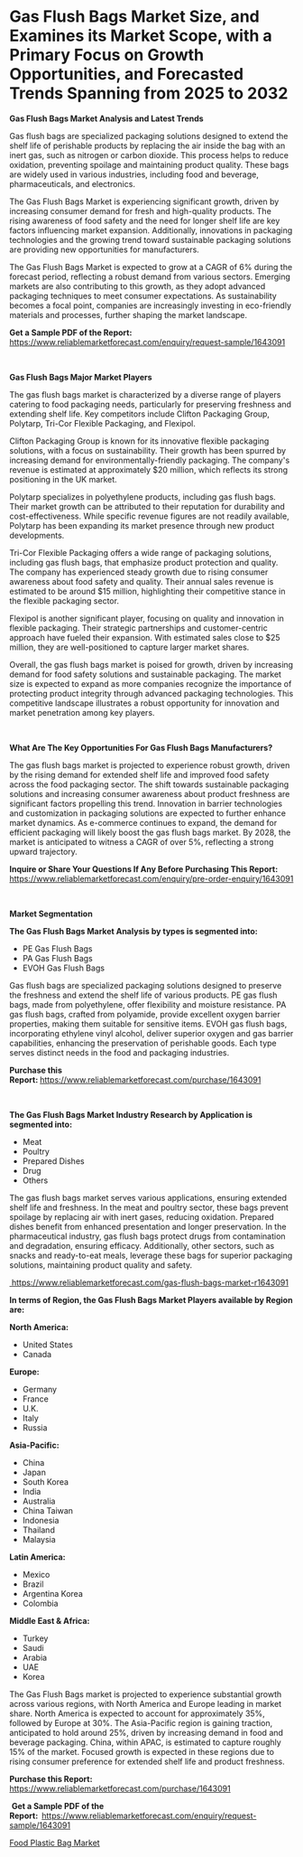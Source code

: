 <p><h1>Gas Flush Bags Market Size, and Examines its Market Scope, with a Primary Focus on Growth Opportunities, and Forecasted Trends Spanning from 2025 to 2032</h1></p><p><strong>Gas Flush Bags Market Analysis and Latest Trends</strong></p>
<p><p>Gas flush bags are specialized packaging solutions designed to extend the shelf life of perishable products by replacing the air inside the bag with an inert gas, such as nitrogen or carbon dioxide. This process helps to reduce oxidation, preventing spoilage and maintaining product quality. These bags are widely used in various industries, including food and beverage, pharmaceuticals, and electronics. </p><p>The Gas Flush Bags Market is experiencing significant growth, driven by increasing consumer demand for fresh and high-quality products. The rising awareness of food safety and the need for longer shelf life are key factors influencing market expansion. Additionally, innovations in packaging technologies and the growing trend toward sustainable packaging solutions are providing new opportunities for manufacturers. </p><p>The Gas Flush Bags Market is expected to grow at a CAGR of 6% during the forecast period, reflecting a robust demand from various sectors. Emerging markets are also contributing to this growth, as they adopt advanced packaging techniques to meet consumer expectations. As sustainability becomes a focal point, companies are increasingly investing in eco-friendly materials and processes, further shaping the market landscape.</p></p>
<p><strong>Get a Sample PDF of the Report:&nbsp;</strong> <a href="https://www.reliablemarketforecast.com/enquiry/request-sample/1643091?utm_campaign=2929&utm_medium=2&utm_source=Github&utm_content=ia&utm_term=08032025&utm_id=gas-flush-bags">https://www.reliablemarketforecast.com/enquiry/request-sample/1643091</a></p>
<p>&nbsp;</p>
<p><strong>Gas Flush Bags Major Market Players</strong></p>
<p><p>The gas flush bags market is characterized by a diverse range of players catering to food packaging needs, particularly for preserving freshness and extending shelf life. Key competitors include Clifton Packaging Group, Polytarp, Tri-Cor Flexible Packaging, and Flexipol.</p><p>Clifton Packaging Group is known for its innovative flexible packaging solutions, with a focus on sustainability. Their growth has been spurred by increasing demand for environmentally-friendly packaging. The company's revenue is estimated at approximately $20 million, which reflects its strong positioning in the UK market.</p><p>Polytarp specializes in polyethylene products, including gas flush bags. Their market growth can be attributed to their reputation for durability and cost-effectiveness. While specific revenue figures are not readily available, Polytarp has been expanding its market presence through new product developments.</p><p>Tri-Cor Flexible Packaging offers a wide range of packaging solutions, including gas flush bags, that emphasize product protection and quality. The company has experienced steady growth due to rising consumer awareness about food safety and quality. Their annual sales revenue is estimated to be around $15 million, highlighting their competitive stance in the flexible packaging sector.</p><p>Flexipol is another significant player, focusing on quality and innovation in flexible packaging. Their strategic partnerships and customer-centric approach have fueled their expansion. With estimated sales close to $25 million, they are well-positioned to capture larger market shares.</p><p>Overall, the gas flush bags market is poised for growth, driven by increasing demand for food safety solutions and sustainable packaging. The market size is expected to expand as more companies recognize the importance of protecting product integrity through advanced packaging technologies. This competitive landscape illustrates a robust opportunity for innovation and market penetration among key players.</p></p>
<p>&nbsp;</p>
<p><strong>What Are The Key Opportunities For Gas Flush Bags Manufacturers?</strong></p>
<p><p>The gas flush bags market is projected to experience robust growth, driven by the rising demand for extended shelf life and improved food safety across the food packaging sector. The shift towards sustainable packaging solutions and increasing consumer awareness about product freshness are significant factors propelling this trend. Innovation in barrier technologies and customization in packaging solutions are expected to further enhance market dynamics. As e-commerce continues to expand, the demand for efficient packaging will likely boost the gas flush bags market. By 2028, the market is anticipated to witness a CAGR of over 5%, reflecting a strong upward trajectory.</p></p>
<p><strong>Inquire or Share Your Questions If Any Before Purchasing This Report:</strong> <a href="https://www.reliablemarketforecast.com/enquiry/pre-order-enquiry/1643091?utm_campaign=2929&utm_medium=2&utm_source=Github&utm_content=ia&utm_term=08032025&utm_id=gas-flush-bags">https://www.reliablemarketforecast.com/enquiry/pre-order-enquiry/1643091</a></p>
<p>&nbsp;</p>
<p><strong>Market Segmentation</strong></p>
<p><strong>The Gas Flush Bags Market Analysis by types is segmented into:</strong></p>
<p><ul><li>PE Gas Flush Bags</li><li>PA Gas Flush Bags</li><li>EVOH Gas Flush Bags</li></ul></p>
<p><p>Gas flush bags are specialized packaging solutions designed to preserve the freshness and extend the shelf life of various products. PE gas flush bags, made from polyethylene, offer flexibility and moisture resistance. PA gas flush bags, crafted from polyamide, provide excellent oxygen barrier properties, making them suitable for sensitive items. EVOH gas flush bags, incorporating ethylene vinyl alcohol, deliver superior oxygen and gas barrier capabilities, enhancing the preservation of perishable goods. Each type serves distinct needs in the food and packaging industries.</p></p>
<p><strong>Purchase this Report:&nbsp;</strong><a href="https://www.reliablemarketforecast.com/purchase/1643091?utm_campaign=2929&utm_medium=2&utm_source=Github&utm_content=ia&utm_term=08032025&utm_id=gas-flush-bags">https://www.reliablemarketforecast.com/purchase/1643091</a></p>
<p>&nbsp;</p>
<p><strong>The Gas Flush Bags Market Industry Research by Application is segmented into:</strong></p>
<p><ul><li>Meat</li><li>Poultry</li><li>Prepared Dishes</li><li>Drug</li><li>Others</li></ul></p>
<p><p>The gas flush bags market serves various applications, ensuring extended shelf life and freshness. In the meat and poultry sector, these bags prevent spoilage by replacing air with inert gases, reducing oxidation. Prepared dishes benefit from enhanced presentation and longer preservation. In the pharmaceutical industry, gas flush bags protect drugs from contamination and degradation, ensuring efficacy. Additionally, other sectors, such as snacks and ready-to-eat meals, leverage these bags for superior packaging solutions, maintaining product quality and safety.</p></p>
<p><a href="https://www.reliablemarketforecast.com/gas-flush-bags-market-r1643091?utm_campaign=2929&utm_medium=2&utm_source=Github&utm_content=ia&utm_term=08032025&utm_id=gas-flush-bags">&nbsp;https://www.reliablemarketforecast.com/gas-flush-bags-market-r1643091</a></p>
<p><strong>In terms of Region, the Gas Flush Bags Market Players available by Region are:</strong></p>
<p>
    <p> <strong> North America: </strong>
        <ul>
            <li>United States</li>
            <li>Canada</li>
        </ul>
        </p> 
    <p> <strong> Europe: </strong>
        <ul>
            <li>Germany</li>
            <li>France</li>
            <li>U.K.</li>
            <li>Italy</li>
            <li>Russia</li>
        </ul>
        </p> 
    <p> <strong> Asia-Pacific: </strong>
        <ul>
            <li>China</li>
            <li>Japan</li>
            <li>South Korea</li>
            <li>India</li>
            <li>Australia</li>
            <li>China Taiwan</li>
            <li>Indonesia</li>
            <li>Thailand</li>
            <li>Malaysia</li>
        </ul>
        </p> 
    <p> <strong> Latin America: </strong>
        <ul>
            <li>Mexico</li>
            <li>Brazil</li>
            <li>Argentina Korea</li>
            <li>Colombia</li>
        </ul>
        </p> 
    <p> <strong> Middle East & Africa: </strong>
        <ul>
            <li>Turkey</li>
            <li>Saudi</li>
            <li>Arabia</li>
            <li>UAE</li>
            <li>Korea</li>
        </ul>
    </p>
    </p>
<p><p>The Gas Flush Bags market is projected to experience substantial growth across various regions, with North America and Europe leading in market share. North America is expected to account for approximately 35%, followed by Europe at 30%. The Asia-Pacific region is gaining traction, anticipated to hold around 25%, driven by increasing demand in food and beverage packaging. China, within APAC, is estimated to capture roughly 15% of the market. Focused growth is expected in these regions due to rising consumer preference for extended shelf life and product freshness.</p></p>
<p><strong>Purchase this Report: </strong><a href="https://www.reliablemarketforecast.com/purchase/1643091?utm_campaign=2929&utm_medium=2&utm_source=Github&utm_content=ia&utm_term=08032025&utm_id=gas-flush-bags">https://www.reliablemarketforecast.com/purchase/1643091</a></p>
<p>&nbsp;<strong>Get a Sample PDF of the Report:&nbsp;&nbsp;</strong><a href="https://www.reliablemarketforecast.com/enquiry/request-sample/1643091?utm_campaign=2929&utm_medium=2&utm_source=Github&utm_content=ia&utm_term=08032025&utm_id=gas-flush-bags">https://www.reliablemarketforecast.com/enquiry/request-sample/1643091</a></p>
<p><strong></strong></p>
<p><p><a href="https://github.com/verikaahova/Market-Research-Report-List-1/blob/main/food-plastic-bag-market.md?utm_campaign=2929&utm_medium=2&utm_source=Github&utm_content=ia&utm_term=08032025&utm_id=gas-flush-bags">Food Plastic Bag Market</a></p></p>